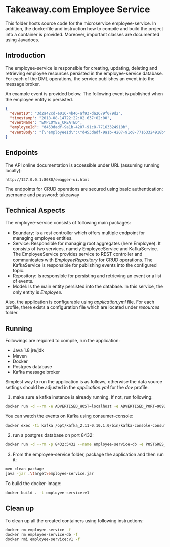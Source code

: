 # Takeaway.com  Employee Service
This folder hosts source code for the microservice employee-service. 
In addition, the dockerfile and instruction how to compile and build the project into a container is provided.
Moreover, important classes are documented using Javadocs. 

## Introduction
The employee-service is responsible for creating, updating, deleting and retrieving employee resources persisted in the employee-service database. For each of the DML operations, the service publishes an event into the message broker.

An example event is provided below. The following event is published when the employee entity is persisted.
```json
{
  "eventID": "3d2a42cd-e016-4b46-af93-da2679f079d2",
  "timestamp": "2018-08-14T22:22:02.637+02:00",
  "eventName": "EMPLOYEE_CREATED",
  "employeeId": "d453dadf-9a1b-4207-91c8-77163324918b",
  "eventBody": "{\"employeeId\":\"d453dadf-9a1b-4207-91c8-77163324918b\",\"email\":\"rezas@nirumand.com\",\"fullName\":\"Reza Nirumand\",\"birthday\":\"1983-05-20\",\"hobbies\":[\"Guitar\",\"Piano\"]}"
}
```
## Endpoints
The API online documentation is accessible under URL (assuming running locally):  
```http request
http://127.0.0.1:8080/swagger-ui.html
```
The endpoints for CRUD operations are secured using basic authentication:  
username and password:  takeaway

## Technical Aspects

The employee-service consists of following main packages:  

- Boundary: Is a rest controller which offers multiple endpoint for managing employee entities.
- Service: Responsible for managing root aggregates (here Employee). It consists of two services, namely EmployeeService and KafkaService.   
The EmployeeService provides service to REST controller and communicates with *EmployeeRepository* for CRUD operations. The KafkaService is responsible for publishing events into the configured topic.
- Repository: Is responsible for persisting and retrieving an event or a list of events.
- Model: Is the main entity persisted into the database. In this service, the only entity is *Employee*.

Also, the application is configurable using *application.yml* file. For each profile, there exists a configuration file which are located under *resources* folder.

## Running
Followings are required to compile, run the application:

- Java 1.8 jre/jdk
- Maven
- Docker
- Postgres database
- Kafka message broker

Simplest way to run the application is as follows, otherwise the data source settings should be adjusted in the *application.yml* for the *dev* profile.

1) make sure a kafka instance is already running. If not, run following:  
```bash
docker run -d --rm -e ADVERTISED_HOST=localhost -e ADVERTISED_PORT=9092 --name kafka -p 2181:2181 -p 9092:9092 -p 8000:8000 spotify/kafka
```

You can watch the events on Kafka using consumer-console:
```bash
docker exec -ti kafka /opt/kafka_2.11-0.10.1.0/bin/kafka-console-consumer.sh –bootstrap-server localhost:9092 –topic codechallenge
```

2) run a postgres database on port 8432:
```bash
docker run -d --rm -p 8432:5432 --name employee-service-db -e POSTGRES_USER=employeeservice -e POSTGRES_PASSWORD=employeeservice postgres:alpine -d employeeservice
```

3) From the employee-service folder, package the application and then run it:
```bash
mvn clean package
java -jar .\target\employee-service.jar
```

To build the docker-image: 
```bash
docker build . -t employee-service:v1
```

## Clean up
To clean up all the created containers using following instructions:
```bash
docker rm employee-service -f
docker rm employee-service-db -f
docker rmi employee-service:v1 -f
```
